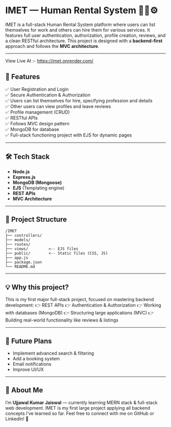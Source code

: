 # IMET — Human Rental System 🧑‍💼⚙️

IMET is a full-stack Human Rental System platform where users can list themselves for work and others can hire them for various services.
It features full user authentication, authorization, profile creation, reviews, and a clean RESTful architecture.
This project is designed with a **backend-first** approach and follows the **MVC architecture**.

---

View Live At :- https://imet.onrender.com/

## 🚀 Features

✅ User Registration and Login </br>
✅ Secure Authentication & Authorization </br>
✅ Users can list themselves for hire, specifying profession and details </br>
✅ Other users can view profiles and leave reviews </br>
✅ Profile management (CRUD) </br>
✅ RESTful APIs </br>
✅ Follows MVC design pattern </br>
✅ MongoDB for database </br>
✅ Full-stack functioning project with EJS for dynamic pages </br>

---

## 🛠️ Tech Stack

* **Node.js**
* **Express.js**
* **MongoDB (Mongoose)**
* **EJS** (Templating engine)
* **REST APIs**
* **MVC Architecture**

---

## 📂 Project Structure

```text
/IMET
├── controllers/
├── models/
├── routes/
├── views/         <-- EJS files
├── public/        <-- Static files (CSS, JS)
├── app.js
├── package.json
└── README.md
```

---

## 💡 Why this project?

This is my first major full-stack project, focused on mastering backend development:
👉 REST APIs
👉 Authentication & Authorization
👉 Working with databases (MongoDB)
👉 Structuring large applications (MVC)
👉 Building real-world functionality like reviews & listings

---

## 🎯 Future Plans

* Implement advanced search & filtering
* Add a booking system
* Email notifications
* Improve UI/UX

---

## 🙋 About Me

I’m **Ujjawal Kumar Jaiswal** — currently learning MERN stack & full-stack web development.
IMET is my first large project applying all backend concepts I’ve learned so far.
Feel free to connect with me on GitHub or LinkedIn! 🚀
